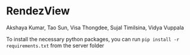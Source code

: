 # RendezView
Akshaya Kumar, Tao Sun, Visa Thongdee, Sujal Timilsina, Vidya Vuppala 

To install the necessary python packages, you can run 
`pip install -r requirements.txt` from the server folder


